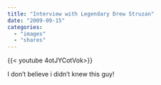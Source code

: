 ```yaml
---
title: "Interview with Legendary Drew Struzan"
date: "2009-09-15"
categories:
  - "images"
  - "shares"
---
```


{{< youtube 4otJYCotVok>}}

I don’t believe i didn’t knew this guy!